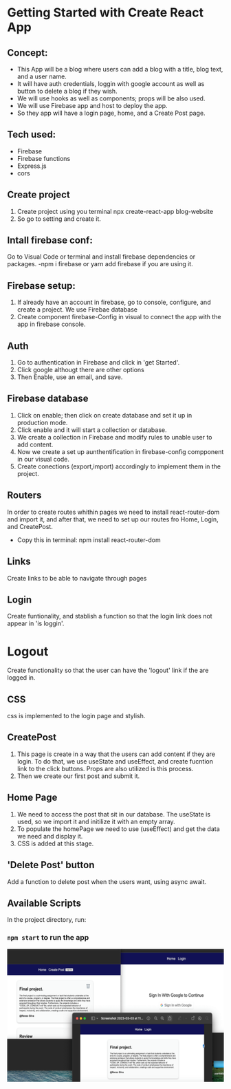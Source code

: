 # Getting Started with Create React App

## Concept:
* This App will be a blog where users can add a blog with a title, blog text, and a user name.
* It will have auth credentials, loggin with google account as well as button to delete a blog if they wish.
* We will use hooks as well as components; props will be also used.
* We will use Firebase app and host to deploy the app.
* So they app will have a login page, home, and a Create Post page.

## Tech used:
* Firebase
* Firebase functions
* Express.js
* cors

## Create project
1. Create project using you terminal npx create-react-app blog-website
2. So go to setting and create it.

## Intall firebase conf:
Go to Visual Code or terminal and install firebase dependencies or packages.
-npm i firebase or yarn add firebase if you are using it.

## Firebase setup:
1. If already have an account in firebase, go to console, configure, and create a project.
We use Firebae database
2. Create component firebase-Config in visual to connect the app with the app in firebase console.

## Auth
1. Go to authentication in Firebase and click in 'get Started'.
2. Click google althougt there are other options
3. Then Enable, use an email, and save.

## Firebase database
1. Click on enable; then click on create database and set it up in production mode.
2. Click enable and it will start a collection or database.
3. We create a collection in Firebase and modify rules to unable user to add content.
4. Now we create a set up aunthentification in firebase-config compponent in our visual code.
5. Create conections (export,import) accordingly to implement them in the project.

## Routers
In order to create routes whithin pages we need to install react-router-dom and import it, and after that, we need to set up our routes fro Home, Login, and CreatePost.
* Copy this in terminal: npm install react-router-dom

## Links
Create links to be able to navigate through pages

## Login
Create funtionality, and stablish a function so that the login link does not appear in 'is loggin'.

# Logout
Create functionality so that the user can have the 'logout' link if the are logged in.

## CSS
css is implemented to the login page and stylish.

## CreatePost
1. This page is create in a way that the users can add content if they are login. To do that, we use useState and useEffect, and create fucntion link to the click buttons. Props are also utilized is this process.
2. Then we create our first post and submit it.

## Home Page
1. We need to access the post that sit in our database.
The useState is used, so we import it and initilize it with an empty array.
2. To populate the homePage we need to use (useEffect) and get the data we need and display it.
3. CSS is added at this stage.

## 'Delete Post' button
Add a function to delete post when the users want, using async await.

## Available Scripts
In the project directory, run:

### `npm start` to run the app


![See image](/src/assets/readMeImage.png)